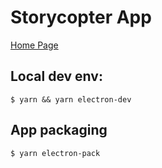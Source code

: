 # Storycopter App

[Home Page](https://storycopter.com/)

## Local dev env: 

`$ yarn && yarn electron-dev`

## App packaging

`$ yarn electron-pack`
